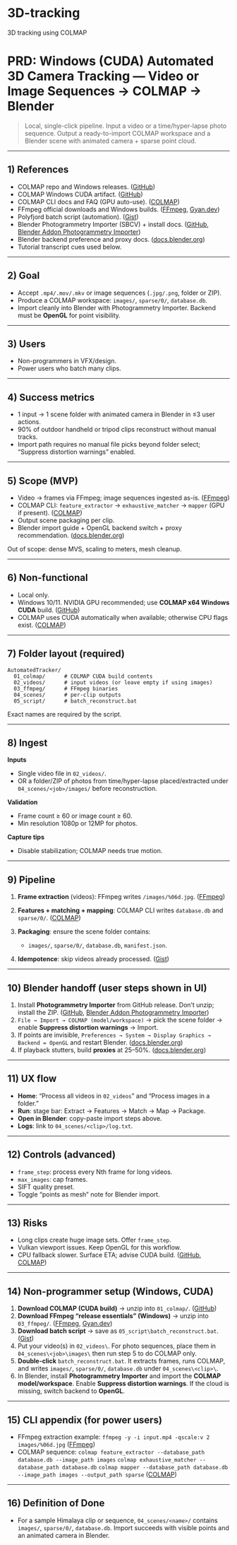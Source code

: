 # 3D-tracking
3D tracking using COLMAP

# PRD: Windows (CUDA) Automated 3D Camera Tracking — Video or Image Sequences → COLMAP → Blender

> Local, single-click pipeline. Input a video or a time/hyper-lapse photo sequence. Output a ready-to-import COLMAP workspace and a Blender scene with animated camera + sparse point cloud.

---

## 1) References

* COLMAP repo and Windows releases. ([GitHub][1])
* COLMAP Windows CUDA artifact. ([GitHub][2])
* COLMAP CLI docs and FAQ (GPU auto-use). ([COLMAP][3])
* FFmpeg official downloads and Windows builds. ([FFmpeg][4], [Gyan.dev][5])
* Polyfjord batch script (automation). ([Gist][6])
* Blender Photogrammetry Importer (SBCV) + install docs. ([GitHub][7], [Blender Addon Photogrammetry Importer][8])
* Blender backend preference and proxy docs. ([docs.blender.org][9])
* Tutorial transcript cues used below. &#x20;

---

## 2) Goal

* Accept `.mp4/.mov/.mkv` or image sequences (`.jpg/.png`, folder or ZIP).
* Produce a COLMAP workspace: `images/`, `sparse/0/`, `database.db`.&#x20;
* Import cleanly into Blender with Photogrammetry Importer. Backend must be **OpenGL** for point visibility.&#x20;

---

## 3) Users

* Non-programmers in VFX/design.
* Power users who batch many clips.

---

## 4) Success metrics

* 1 input → 1 scene folder with animated camera in Blender in ≤3 user actions.
* 90% of outdoor handheld or tripod clips reconstruct without manual tracks.&#x20;
* Import path requires no manual file picks beyond folder select; “Suppress distortion warnings” enabled.&#x20;

---

## 5) Scope (MVP)

* Video → frames via FFmpeg; image sequences ingested as-is.  ([FFmpeg][4])
* COLMAP CLI: `feature_extractor` → `exhaustive_matcher` → `mapper` (GPU if present). ([COLMAP][3])
* Output scene packaging per clip.
* Blender import guide + OpenGL backend switch + proxy recommendation.  ([docs.blender.org][10])

Out of scope: dense MVS, scaling to meters, mesh cleanup.

---

## 6) Non-functional

* Local only.
* Windows 10/11. NVIDIA GPU recommended; use **COLMAP x64 Windows CUDA** build. ([GitHub][2])
* COLMAP uses CUDA automatically when available; otherwise CPU flags exist. ([COLMAP][11])

---

## 7) Folder layout (required)

```
AutomatedTracker/
  01_colmap/      # COLMAP CUDA build contents
  02_videos/      # input videos (or leave empty if using images)
  03_ffmpeg/      # FFmpeg binaries
  04_scenes/      # per-clip outputs
  05_script/      # batch_reconstruct.bat
```

Exact names are required by the script.&#x20;

---

## 8) Ingest

**Inputs**

* Single video file in `02_videos/`.
* OR a folder/ZIP of photos from time/hyper-lapse placed/extracted under `04_scenes/<job>/images/` before reconstruction.

**Validation**

* Frame count ≥ 60 or image count ≥ 60.
* Min resolution 1080p or 12MP for photos.

**Capture tips**

* Disable stabilization; COLMAP needs true motion.&#x20;

---

## 9) Pipeline

1. **Frame extraction** (videos): FFmpeg writes `/images/%06d.jpg`.  ([FFmpeg][4])
2. **Features + matching + mapping**: COLMAP CLI writes `database.db` and `sparse/0/`. ([COLMAP][3])
3. **Packaging**: ensure the scene folder contains:

   * `images/`, `sparse/0/`, `database.db`, `manifest.json`.&#x20;
4. **Idempotence**: skip videos already processed. ([Gist][6])

---

## 10) Blender handoff (user steps shown in UI)

1. Install **Photogrammetry Importer** from GitHub release. Don’t unzip; install the ZIP. ([GitHub][12], [Blender Addon Photogrammetry Importer][8])&#x20;
2. `File → Import → COLMAP (model/workspace)` → pick the scene folder → enable **Suppress distortion warnings** → Import.&#x20;
3. If points are invisible, `Preferences → System → Display Graphics → Backend = OpenGL` and restart Blender.  ([docs.blender.org][9])
4. If playback stutters, build **proxies** at 25–50%. ([docs.blender.org][10])

---

## 11) UX flow

* **Home**: “Process all videos in `02_videos`” and “Process images in a folder.”
* **Run**: stage bar: Extract → Features → Match → Map → Package.
* **Open in Blender**: copy-paste import steps above.
* **Logs**: link to `04_scenes/<clip>/log.txt`.

---

## 12) Controls (advanced)

* `frame_step`: process every Nth frame for long videos.
* `max_images`: cap frames.
* SIFT quality preset.
* Toggle “points as mesh” note for Blender import.&#x20;

---

## 13) Risks

* Long clips create huge image sets. Offer `frame_step`.
* Vulkan viewport issues. Keep OpenGL for this workflow.&#x20;
* CPU fallback slower. Surface ETA; advise CUDA build. ([GitHub][2], [COLMAP][11])

---

## 14) Non-programmer setup (Windows, CUDA)

1. **Download COLMAP (CUDA build)** → unzip into `01_colmap/`. ([GitHub][2])
2. **Download FFmpeg “release essentials” (Windows)** → unzip into `03_ffmpeg/`. ([FFmpeg][4], [Gyan.dev][5])
3. **Download batch script** → save as `05_script\batch_reconstruct.bat`. ([Gist][6])
4. Put your video(s) in `02_videos\`. For photo sequences, place them in `04_scenes\<job>\images\` then run step 5 to do COLMAP only.&#x20;
5. **Double-click** `batch_reconstruct.bat`. It extracts frames, runs COLMAP, and writes `images/`, `sparse/0/`, `database.db` under `04_scenes\<clip>\`.&#x20;
6. In Blender, install **Photogrammetry Importer** and import the **COLMAP model/workspace**. Enable **Suppress distortion warnings**. If the cloud is missing, switch backend to **OpenGL**.&#x20;

---

## 15) CLI appendix (for power users)

* FFmpeg extraction example:
  `ffmpeg -y -i input.mp4 -qscale:v 2 images/%06d.jpg` ([FFmpeg][4])
* COLMAP sequence:
  `colmap feature_extractor --database_path database.db --image_path images`
  `colmap exhaustive_matcher --database_path database.db`
  `colmap mapper --database_path database.db --image_path images --output_path sparse` ([COLMAP][3])

---

## 16) Definition of Done

* For a sample Himalaya clip or sequence, `04_scenes/<name>/` contains `images/`, `sparse/0/`, `database.db`. Import succeeds with visible points and an animated camera in Blender.&#x20;

[1]: https://github.com/colmap/colmap?utm_source=chatgpt.com "COLMAP - Structure-from-Motion and Multi-View Stereo"
[2]: https://github.com/colmap/colmap/releases?qUcTJX=EUlkEVRrf0Az&utm_source=chatgpt.com "Releases · colmap/colmap"
[3]: https://colmap.github.io/cli.html?utm_source=chatgpt.com "Command-line Interface — COLMAP 3.13.0.dev0"
[4]: https://www.ffmpeg.org/download.html?utm_source=chatgpt.com "Download FFmpeg"
[5]: https://www.gyan.dev/ffmpeg/builds/?utm_source=chatgpt.com "Builds - CODEX FFMPEG @ gyan.dev"
[6]: https://gist.github.com/polyfjord/4ed7e8988bdb9674145f1c270440200d?utm_source=chatgpt.com "Batch script for automated photogrammetry tracking workflow"
[7]: https://github.com/SBCV/Blender-Addon-Photogrammetry-Importer?utm_source=chatgpt.com "SBCV/Blender-Addon-Photogrammetry-Importer"
[8]: https://blender-photogrammetry-importer.readthedocs.io/en/latest/installation.html?utm_source=chatgpt.com "Installation Instructions — Blender-Addon-Photgrammetry-Importer 2.0.0 documentation"
[9]: https://docs.blender.org/manual/en/latest/editors/preferences/system.html?utm_source=chatgpt.com "System - Blender 4.5 LTS Manual"
[10]: https://docs.blender.org/manual/en/latest/editors/video_sequencer/sequencer/sidebar/proxy.html?utm_source=chatgpt.com "Proxy - Blender 4.5 LTS Manual"
[11]: https://colmap.github.io/faq.html?utm_source=chatgpt.com "Frequently Asked Questions — COLMAP 3.13.0.dev0"
[12]: https://github.com/SBCV/Blender-Addon-Photogrammetry-Importer/releases?utm_source=chatgpt.com "Releases · SBCV/Blender-Addon-Photogrammetry-Importer"

